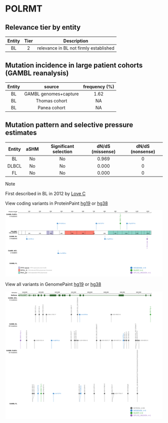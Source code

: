 # POLRMT

## Relevance tier by entity

|Entity|Tier|Description                           |
|:------:|:----:|--------------------------------------|
|BL    |2   |relevance in BL not firmly established|

## Mutation incidence in large patient cohorts (GAMBL reanalysis)

|Entity|source               |frequency (%)|
|:------:|:---------------------:|:-------------:|
|BL    |GAMBL genomes+capture|1.62         |
|BL    |Thomas cohort        |  NA         |
|BL    |Panea cohort         |  NA         |

## Mutation pattern and selective pressure estimates

|Entity|aSHM|Significant selection|dN/dS (missense)|dN/dS (nonsense)|
|:------:|:----:|:---------------------:|:----------------:|:----------------:|
|BL    |No  |No                   |0.969           |0               |
|DLBCL |No  |No                   |0.000           |0               |
|FL    |No  |No                   |0.000           |0               |


> [!NOTE]
> First described in BL in 2012 by [Love C](https://pubmed.ncbi.nlm.nih.gov/23143597)


View coding variants in ProteinPaint [hg19](https://morinlab.github.io/LLMPP/GAMBL/POLRMT_protein.html)  or [hg38](https://morinlab.github.io/LLMPP/GAMBL/POLRMT_protein_hg38.html)

![image](images/proteinpaint/POLRMT_NM_005035.svg)

View all variants in GenomePaint [hg19](https://morinlab.github.io/LLMPP/GAMBL/POLRMT.html)  or [hg38](https://morinlab.github.io/LLMPP/GAMBL/POLRMT_hg38.html)

![image](images/proteinpaint/POLRMT.svg)
